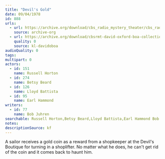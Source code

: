 ```yaml
---
title: "Devil's Gold"
date: 09/04/1978
id: 888
urls: 
  - url: https://archive.org/download/cbs_radio_mystery_theater/cbs_radio_mystery_theater-0851-0900.zip/cbs_radio_mystery_theater-0851-0900%2Fcbsrmt_0888_devils_gold.mp3
    source: archive-org
  - url: https://archive.org/download/cbsrmt-david-oxford-boa-collection/CBSRMT-780904-0888-Devil's-Gold-(128-48)_WBBM-JE-{BoA}.mp3
    quality: 0
    source: kl-davidoboa
audioQuality: 0
tags: 
multipart: 0
actors:  
  - id: 151
    name: Russell Horton  
  - id: 274
    name: Betsy Beard  
  - id: 126
    name: Lloyd Battista  
  - id: 95
    name: Earl Hammond
writers:  
  - id: 77
    name: Bob Juhren
searchable: Russell Horton,Betsy Beard,Lloyd Battista,Earl Hammond Bob Juhren
notes: 
descriptionSource: kf
---
```

A sailor receives a gold coin as a reward from a shopkeeper at the Devil's Boutique for turning in a shoplifter. No matter what he does, he can't get rid of the coin and it comes back to haunt him.